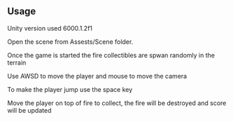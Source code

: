 ## Usage
Unity version used 6000.1.2f1

Open the scene from Assests/Scene folder.

Once the game is started the fire collectibles are spwan randomly in the terrain

Use AWSD to move the player and mouse to move the camera

To make the player jump use the space key

Move the player on top of fire to collect, the fire will be destroyed and score will be updated
